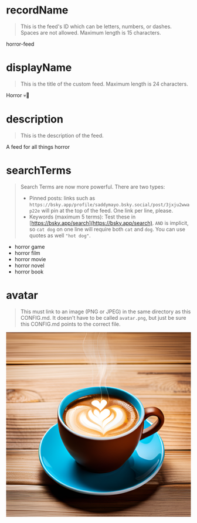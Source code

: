 
# recordName

> This is the feed's ID which can be letters, numbers, or dashes. Spaces are not allowed. Maximum length is 15 characters.

horror-feed

# displayName

> This is the title of the custom feed. Maximum length is 24 characters.

Horror 💀🔪

# description

> This is the description of the feed.

A feed for all things horror

# searchTerms

> Search Terms are now more powerful. There are two types:
>
> - Pinned posts: links such as `https://bsky.app/profile/saddymayo.bsky.social/post/3jxju2wwap22e` will pin at the top of the feed. One link per line, please.
> - Keywords (maximum 5 terms): Test these in [https://bsky.app/search](https://bsky.app/search). `AND` is implicit, so `cat dog` on one line will require both `cat` and `dog`. You can use quotes as well `"hot dog"`.
>

- horror game
- horror film
- horror movie
- horror novel
- horror book

# avatar

> This must link to an image (PNG or JPEG) in the same directory as this CONFIG.md. It doesn't have to be called `avatar.png`, but just be sure this CONFIG.md points to the correct file.

![](avatar.png)
